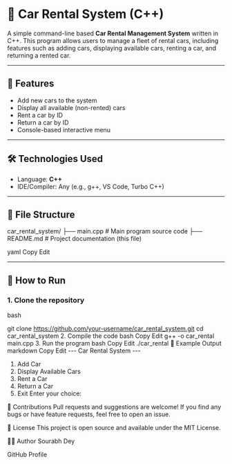 # 🚗 Car Rental System (C++)

A simple command-line based **Car Rental Management System** written in C++. This program allows users to manage a fleet of rental cars, including features such as adding cars, displaying available cars, renting a car, and returning a rented car.

---

## 🔧 Features

- Add new cars to the system
- Display all available (non-rented) cars
- Rent a car by ID
- Return a car by ID
- Console-based interactive menu

---

## 🛠️ Technologies Used

- Language: **C++**
- IDE/Compiler: Any (e.g., g++, VS Code, Turbo C++)

---

## 📂 File Structure

car_rental_system/
├── main.cpp # Main program source code
├── README.md # Project documentation (this file)

yaml
Copy
Edit

---

## 🚀 How to Run

### 1. Clone the repository

bash

git clone https://github.com/your-username/car_rental_system.git
cd car_rental_system
2. Compile the code
bash
Copy
Edit
g++ -o car_rental main.cpp
3. Run the program
bash
Copy
Edit
./car_rental
📌 Example Output
markdown
Copy
Edit
--- Car Rental System ---
1. Add Car
2. Display Available Cars
3. Rent a Car
4. Return a Car
5. Exit
Enter your choice:


🙌 Contributions
Pull requests and suggestions are welcome! If you find any bugs or have feature requests, feel free to open an issue.

📄 License
This project is open source and available under the MIT License.

👨‍💻 Author
Sourabh Dey

GitHub Profile
